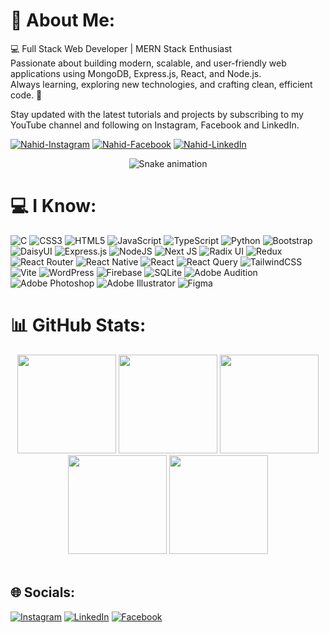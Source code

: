 # 💫 About Me:
💻 Full Stack Web Developer | MERN Stack Enthusiast<br>Passionate about building modern, scalable, and user-friendly web applications using MongoDB, Express.js, React, and Node.js.<br>Always learning, exploring new technologies, and crafting clean, efficient code. 🚀

Stay updated with the latest tutorials and projects by subscribing to my YouTube channel and following on Instagram, Facebook and LinkedIn.

[![Nahid-Instagram](https://img.shields.io/badge/Instagram-Nahid%20-red?logo=instagram&logoColor=white)](https://www.instagram.com/utsob.rowza.jami) [![Nahid-Facebook](https://img.shields.io/badge/Facebook-Nahid%20-blue?logo=facebook&logoColor=white)](https://www.facebook.com/utsob.rowza.jami) [![Nahid-LinkedIn](https://img.shields.io/badge/LinkedIn-Nahid%20-green?logo=linkedin&logoColor=white)](https://www.linkedin.com/in/Nahid-Hasan-Utsob)


<div align="center">
  <img src="https://profile-readme-generator.com/assets/snake.svg" alt="Snake animation" />
</div>


# 💻 I Know:

![C](https://img.shields.io/badge/c-%2300599C.svg?style=for-the-badge&logo=c&logoColor=white) ![CSS3](https://img.shields.io/badge/css3-%231572B6.svg?style=for-the-badge&logo=css3&logoColor=white) ![HTML5](https://img.shields.io/badge/html5-%23E34F26.svg?style=for-the-badge&logo=html5&logoColor=white) ![JavaScript](https://img.shields.io/badge/javascript-%23323330.svg?style=for-the-badge&logo=javascript&logoColor=%23F7DF1E) ![TypeScript](https://img.shields.io/badge/typescript-%23007ACC.svg?style=for-the-badge&logo=typescript&logoColor=white) ![Python](https://img.shields.io/badge/python-3670A0?style=for-the-badge&logo=python&logoColor=ffdd54) ![Bootstrap](https://img.shields.io/badge/bootstrap-%238511FA.svg?style=for-the-badge&logo=bootstrap&logoColor=white) ![DaisyUI](https://img.shields.io/badge/daisyui-5A0EF8?style=for-the-badge&logo=daisyui&logoColor=white) ![Express.js](https://img.shields.io/badge/express.js-%23404d59.svg?style=for-the-badge&logo=express&logoColor=%2361DAFB) ![NodeJS](https://img.shields.io/badge/node.js-6DA55F?style=for-the-badge&logo=node.js&logoColor=white) ![Next JS](https://img.shields.io/badge/Next-black?style=for-the-badge&logo=next.js&logoColor=white) ![Radix UI](https://img.shields.io/badge/radix%20ui-161618.svg?style=for-the-badge&logo=radix-ui&logoColor=white) ![Redux](https://img.shields.io/badge/redux-%23593d88.svg?style=for-the-badge&logo=redux&logoColor=white) ![React Router](https://img.shields.io/badge/React_Router-CA4245?style=for-the-badge&logo=react-router&logoColor=white) ![React Native](https://img.shields.io/badge/react_native-%2320232a.svg?style=for-the-badge&logo=react&logoColor=%2361DAFB) ![React](https://img.shields.io/badge/react-%2320232a.svg?style=for-the-badge&logo=react&logoColor=%2361DAFB) ![React Query](https://img.shields.io/badge/-React%20Query-FF4154?style=for-the-badge&logo=react%20query&logoColor=white) ![TailwindCSS](https://img.shields.io/badge/tailwindcss-%2338B2AC.svg?style=for-the-badge&logo=tailwind-css&logoColor=white) ![Vite](https://img.shields.io/badge/vite-%23646CFF.svg?style=for-the-badge&logo=vite&logoColor=white) ![WordPress](https://img.shields.io/badge/WordPress-%23117AC9.svg?style=for-the-badge&logo=WordPress&logoColor=white) ![Firebase](https://img.shields.io/badge/firebase-a08021?style=for-the-badge&logo=firebase&logoColor=ffcd34) ![SQLite](https://img.shields.io/badge/sqlite-%2307405e.svg?style=for-the-badge&logo=sqlite&logoColor=white) ![Adobe Audition](https://img.shields.io/badge/Adobe%20Audition-9999FF.svg?style=for-the-badge&logo=Adobe%20Audition&logoColor=white) ![Adobe Photoshop](https://img.shields.io/badge/adobe%20photoshop-%2331A8FF.svg?style=for-the-badge&logo=adobe%20photoshop&logoColor=white) ![Adobe Illustrator](https://img.shields.io/badge/adobe%20illustrator-%23FF9A00.svg?style=for-the-badge&logo=adobe%20illustrator&logoColor=white) ![Figma](https://img.shields.io/badge/figma-%23F24E1E.svg?style=for-the-badge&logo=figma&logoColor=white)


# 📊 GitHub Stats:
<div align="center">
<img height="158em" src="https://github-profile-summary-cards.vercel.app/api/cards/profile-details?username=Nahid-Hasan-Utsob&theme=radical">
  <img height="158em" src="https://github-contributor-stats.vercel.app/api?username=Nahid-Hasan-Utsob&hide_border=true&limit=5&theme=radical&combine_all_yearly_contributions=true">
<img height="158em" src="https://github-readme-stats.vercel.app/api/top-langs/?username=Nahid-Hasan-Utsob&theme=radical&hide_border=true&include_all_commits=true&count_private=false&layout=compact">
<img height="158em" src="https://github-profile-summary-cards.vercel.app/api/cards/stats?username=Nahid-Hasan-Utsob&theme=radical">

<img height="158em" src="https://github-profile-summary-cards.vercel.app/api/cards/productive-time?username=Nahid-Hasan-Utsob&theme=radical&utcOffset=8">
</div>

</div><br>


## 🌐 Socials:
[![Instagram](https://img.shields.io/badge/Instagram-%23E4405F.svg?logo=Instagram&logoColor=white)](https://instagram.com/utsob.rowza.jami) 
[![LinkedIn](https://img.shields.io/badge/LinkedIn-%230077B5.svg?logo=linkedin&logoColor=white)](https://linkedin.com/in/Nahid-Hasan-Utsob) 
[![Facebook](https://img.shields.io/badge/Facebook-%FF0000.svg?logo=Facebook&logoColor=white)](https://www.facebook.com/utsob.rowza.jami) 

